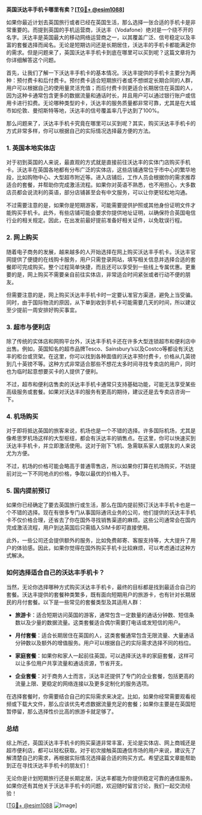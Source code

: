 **英国沃达丰手机卡哪里有卖？[[TG💪+ @esim1088](https://t.me/s/esim1088)]**

如果你最近计划去英国旅行或者已经在英国生活，那么选择一张合适的手机卡是非常重要的。而提到英国的手机运营商，沃达丰（Vodafone）绝对是一个绕不开的名字。沃达丰是英国最大的移动网络运营商之一，以其覆盖广泛、信号稳定以及丰富的套餐选择而闻名。无论是短期访问还是长期居住，沃达丰的手机卡都能满足你的需求。但是问题来了，英国沃达丰手机卡到底在哪里可以买到呢？这篇文章将为你详细解答这个问题。

首先，让我们了解一下沃达丰手机卡的基本情况。沃达丰提供的手机卡主要分为两种：预付费卡和后付费卡。预付费卡适合短期旅行者或不想绑定长期合同的人群，用户可以根据自己的使用量灵活充值；而后付费卡则更适合长期居住在英国的人，因为这种卡通常包含更多的数据流量和通话时长，并且用户可以通过银行账户或信用卡进行扣费。无论哪种类型的卡，沃达丰的服务质量都非常可靠，尤其是在大城市如伦敦、曼彻斯特等地，沃达丰的信号覆盖率几乎达到了100%。

那么问题来了，沃达丰手机卡究竟在哪里可以买到呢？其实，购买沃达丰手机卡的方式非常多样，你可以根据自己的实际情况选择最方便的方法。

### 1. 英国本地实体店

对于初到英国的人来说，最直观的方式就是直接前往沃达丰的实体门店购买手机卡。沃达丰在英国各地都有分布广泛的实体店，这些店铺通常位于市中心的繁华地段，比如购物中心、大型超市附近等。进入店铺后，工作人员会根据你的需求推荐适合的套餐，并帮助你完成激活流程。如果你对英语不熟悉，也不用担心，大多数店员都会说流利的英语，部分店铺甚至会有中文服务，可以让你更轻松地沟通。

不过需要注意的是，如果你是短期游客，可能需要提供护照或其他身份证明文件才能购买手机卡。此外，有些店铺可能会要求你提供地址证明，以确保符合英国电信行业的相关规定。因此，在出发前最好提前准备好相关证件，以免耽误行程。

### 2. 网上购买

随着电子商务的发展，越来越多的人开始选择在网上购买沃达丰手机卡。沃达丰官网提供了便捷的在线购卡服务，用户只需登录网站，填写相关信息并选择合适的套餐即可完成购买。整个过程简单快捷，而且还可以享受到一些线上专属优惠。更重要的是，网上购买不需要亲自前往实体店，非常适合时间紧张或者行动不便的朋友。

但需要注意的是，网上购买沃达丰手机卡时一定要认准官方渠道，避免上当受骗。同时，由于国际物流的原因，从下单到收到手机卡可能需要几天的时间，所以建议至少提前一周安排好购买事宜。

### 3. 超市与便利店

除了传统的实体店和网购平台外，沃达丰手机卡还在许多大型连锁超市和便利店中出售。例如，英国知名的超市品牌Tesco、Sainsbury’s以及Costco等都设有沃达丰的柜台或货架。在这里，你可以找到各种面值的沃达丰预付费卡，价格从几英镑到几十英镑不等。这种方式非常适合那些不想花太多时间寻找专卖店的用户，同时也为临时起意想要买卡的人提供了便利。

不过，超市和便利店售卖的沃达丰手机卡通常只支持基础功能，可能无法享受某些高级服务或套餐。如果对沃达丰的服务有更高的期待，建议还是去专卖店咨询一下。

### 4. 机场购买

对于即将抵达英国的旅客来说，机场也是一个不错的选择。许多国际机场，尤其是像希思罗机场这样的大型枢纽，都会有沃达丰的销售点。在这里，你可以快速买到沃达丰手机卡，并立即激活使用。这对于刚下飞机、急需联系家人或朋友的人来说尤为方便。

不过，机场的价格可能会略高于普通零售店，所以如果你打算在机场购买，不妨提前对比一下不同地点的价格，争取以最优的价格入手。

### 5. 国内提前预订

如果你已经确定了要去英国旅行或生活，那么在国内提前预订沃达丰手机卡也是一个不错的选择。现在有很多专门从事国际通讯业务的公司，他们提供的沃达丰手机卡不仅价格合理，还省去了你在国外寻找销售渠道的麻烦。这些公司通常会在国内完成激活流程，用户到达英国后只需插入SIM卡即可直接使用。

此外，一些公司还会提供额外的服务，比如免费邮寄、客服支持等，大大提升了用户的体验感。因此，如果你觉得在国外购买手机卡比较麻烦，可以考虑通过这种方式解决。

### 如何选择适合自己的沃达丰手机卡？

当然，无论你选择哪种方式购买沃达丰手机卡，最终的目标都是找到最适合自己的套餐。沃达丰提供的套餐种类繁多，既有面向短期用户的旅游卡，也有针对长期居民的月付套餐。以下是一些常见的套餐类型及其适用人群：

- **旅游卡**：适合短期访问英国的游客，通常包含一定数量的通话分钟数、短信条数以及少量的数据流量。这类套餐适合偶尔需要打电话或发短信的用户。
  
- **月付套餐**：适合长期居住在英国的人，这类套餐通常包含无限流量、大量通话分钟数以及额外的增值服务。用户可以根据自己的实际需求选择不同的档位。

- **家庭套餐**：如果你和家人一起前往英国，可以选择沃达丰的家庭套餐，这样可以让多位用户共享流量和通话资源，节省开支。

- **企业套餐**：对于商务人士而言，沃达丰还提供了专门的企业套餐，包括更高的流量上限、更稳定的网络连接以及更多定制化的服务选项。

在选择套餐时，你需要结合自己的实际需求来决定。比如，如果你经常需要观看视频或下载大文件，那么应该优先考虑数据流量充足的套餐；如果你主要是在英国短暂停留，那么选择性价比高的旅游卡就足够了。

### 总结

综上所述，英国沃达丰手机卡的购买渠道非常丰富，无论是实体店、网上商城还是超市便利店，都可以轻松获取。对于初次接触英国通信市场的用户来说，建议先了解清楚自己的需求，再根据实际情况选择最合适的购买方式。希望这篇文章能帮助到正在寻找沃达丰手机卡的朋友们！

无论你是计划短期旅行还是长期定居，沃达丰都能为你提供稳定可靠的通信服务。如果你还有其他关于沃达丰手机卡的问题，欢迎随时留言讨论，我们一起交流经验！

[[TG💪+ @esim1088](https://t.me/s/esim1088) ![Image](https://i.postimg.cc/4NQfJmqS/Snipaste-2025-05-13-00-14-12.png)]